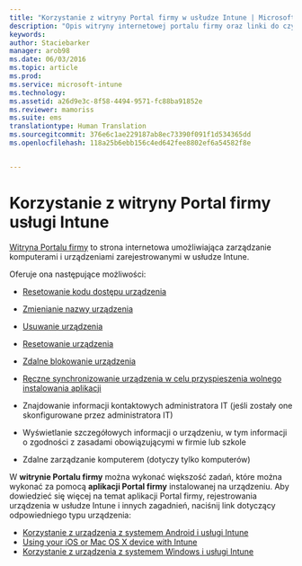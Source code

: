 ```yaml
---
title: "Korzystanie z witryny Portal firmy w usłudze Intune | Microsoft Intune"
description: "Opis witryny internetowej portalu firmy oraz linki do czynności dla zadań, które można wykonać w witrynie sieci Web"
keywords: 
author: Staciebarker
manager: arob98
ms.date: 06/03/2016
ms.topic: article
ms.prod: 
ms.service: microsoft-intune
ms.technology: 
ms.assetid: a26d9e3c-8f58-4494-9571-fc88ba91852e
ms.reviewer: mamoriss
ms.suite: ems
translationtype: Human Translation
ms.sourcegitcommit: 376e6c1ae229187ab8ec73390f091f1d534365dd
ms.openlocfilehash: 118a25b6ebb156c4ed642fee8802ef6a54582f8e


---
```


# Korzystanie z witryny Portal firmy usługi Intune
[Witryna Portalu firmy](http://portal.manage.microsoft.com) to strona internetowa umożliwiająca zarządzanie komputerami i urządzeniami zarejestrowanymi w usłudze Intune.

Oferuje ona następujące możliwości:

-   [Resetowanie kodu dostępu urządzenia](reset-your-passcode-cpwebsite.md)

-   [Zmienianie nazwy urządzenia](rename-your-device-cpwebsite.md)

-   [Usuwanie urządzenia](remove-your-device-cpwebsite.md)

-   [Resetowanie urządzenia](reset-your-device-cpwebsite.md)

-   [Zdalne blokowanie urządzenia](remote-lock-your-device-cpwebsite.md)

-   [Ręczne synchronizowanie urządzenia w celu przyspieszenia wolnego instalowania aplikacji](sync-your-device-manually-cpwebsite.md)

-   Znajdowanie informacji kontaktowych administratora IT (jeśli zostały one skonfigurowane przez administratora IT) 

-   Wyświetlanie szczegółowych informacji o urządzeniu, w tym informacji o zgodności z zasadami obowiązującymi w firmie lub szkole

-   Zdalne zarządzanie komputerem (dotyczy tylko komputerów)

W **witrynie Portalu firmy** można wykonać większość zadań, które można wykonać za pomocą **aplikacji Portal firmy** instalowanej na urządzeniu. Aby dowiedzieć się więcej na temat aplikacji Portal firmy, rejestrowania urządzenia w usłudze Intune i innych zagadnień, naciśnij link dotyczący odpowiedniego typu urządzenia:

- [Korzystanie z urządzenia z systemem Android i usługi Intune](using-your-android-device-with-intune.md)
- [Using your iOS or Mac OS X device with Intune](using-your-ios-or-mac-os-x-device-with-intune.md)
- [Korzystanie z urządzenia z systemem Windows i usługi Intune](using-your-windows-device-with-intune.md)



<!--HONumber=Jul16_HO3-->


